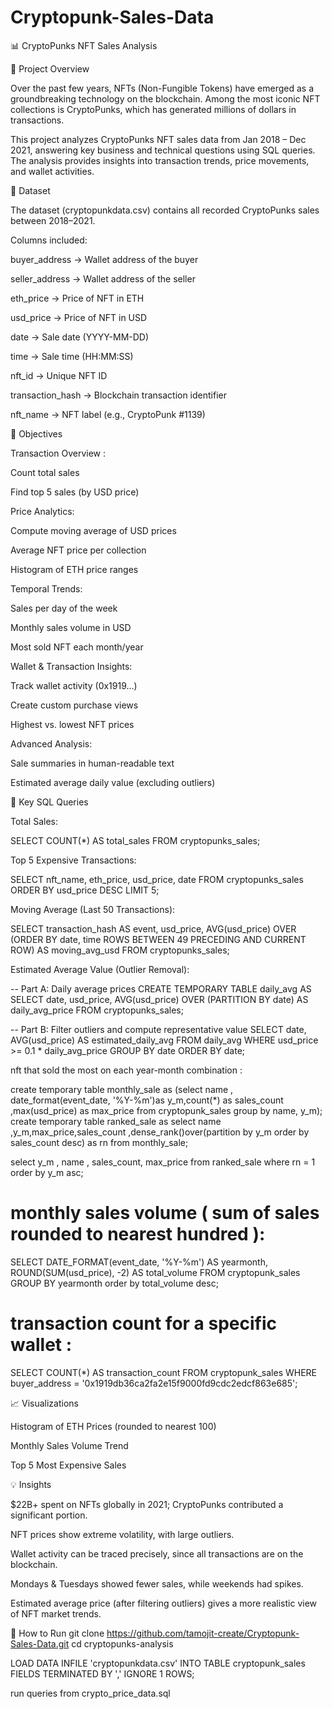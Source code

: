 # Cryptopunk-Sales-Data

📊 CryptoPunks NFT Sales Analysis


📌 Project Overview

Over the past few years, NFTs (Non-Fungible Tokens) have emerged as a groundbreaking technology on the blockchain. Among the most iconic NFT collections is CryptoPunks, which has generated millions of dollars in transactions.

This project analyzes CryptoPunks NFT sales data from Jan 2018 – Dec 2021, answering key business and technical questions using SQL queries. The analysis provides insights into transaction trends, price movements, and wallet activities.

📂 Dataset

The dataset (cryptopunkdata.csv) contains all recorded CryptoPunks sales between 2018–2021.

Columns included:

buyer_address → Wallet address of the buyer

seller_address → Wallet address of the seller

eth_price → Price of NFT in ETH

usd_price → Price of NFT in USD

date → Sale date (YYYY-MM-DD)

time → Sale time (HH:MM:SS)

nft_id → Unique NFT ID

transaction_hash → Blockchain transaction identifier

nft_name → NFT label (e.g., CryptoPunk #1139)

🎯 Objectives

Transaction Overview :

Count total sales

Find top 5 sales (by USD price)

Price Analytics:

Compute moving average of USD prices

Average NFT price per collection

Histogram of ETH price ranges

Temporal Trends:

Sales per day of the week

Monthly sales volume in USD

Most sold NFT each month/year

Wallet & Transaction Insights:

Track wallet activity (0x1919...)

Create custom purchase views

Highest vs. lowest NFT prices

Advanced Analysis:

Sale summaries in human-readable text

Estimated average daily value (excluding outliers)

📜 Key SQL Queries

Total Sales:

SELECT COUNT(*) AS total_sales FROM cryptopunks_sales;


Top 5 Expensive Transactions:

SELECT nft_name, eth_price, usd_price, date
FROM cryptopunks_sales
ORDER BY usd_price DESC
LIMIT 5;


Moving Average (Last 50 Transactions):

SELECT transaction_hash AS event,
       usd_price,
       AVG(usd_price) OVER (ORDER BY date, time ROWS BETWEEN 49 PRECEDING AND CURRENT ROW) AS moving_avg_usd
FROM cryptopunks_sales;


Estimated Average Value (Outlier Removal):

-- Part A: Daily average prices
CREATE TEMPORARY TABLE daily_avg AS
SELECT date, usd_price,
       AVG(usd_price) OVER (PARTITION BY date) AS daily_avg_price
FROM cryptopunks_sales;

-- Part B: Filter outliers and compute representative value
SELECT date, AVG(usd_price) AS estimated_daily_avg
FROM daily_avg
WHERE usd_price >= 0.1 * daily_avg_price
GROUP BY date
ORDER BY date;


nft that sold the most on each year-month combination :

create temporary table monthly_sale as
(select name , date_format(event_date, '%Y-%m')as y_m,count(*) as sales_count ,max(usd_price) as  max_price from cryptopunk_sales group by name, y_m);
create temporary table ranked_sale as
select name ,y_m,max_price,sales_count ,dense_rank()over(partition by y_m order by sales_count desc) as rn from monthly_sale;

select y_m , name , sales_count, max_price from ranked_sale
where rn = 1
order by y_m asc;


# monthly sales volume ( sum of sales rounded to nearest hundred ):

SELECT DATE_FORMAT(event_date, '%Y-%m') AS yearmonth, ROUND(SUM(usd_price), -2) AS total_volume 
FROM cryptopunk_sales 
GROUP BY yearmonth 
order by  total_volume desc;

# transaction count for a specific wallet :

SELECT COUNT(*) AS transaction_count 
FROM cryptopunk_sales 
WHERE buyer_address = '0x1919db36ca2fa2e15f9000fd9cdc2edcf863e685';


📈 Visualizations

Histogram of ETH Prices (rounded to nearest 100)

Monthly Sales Volume Trend

Top 5 Most Expensive Sales

💡 Insights

$22B+ spent on NFTs globally in 2021; CryptoPunks contributed a significant portion.

NFT prices show extreme volatility, with large outliers.

Wallet activity can be traced precisely, since all transactions are on the blockchain.

Mondays & Tuesdays showed fewer sales, while weekends had spikes.

Estimated average price (after filtering outliers) gives a more realistic view of NFT market trends.

🚀 How to Run
git clone https://github.com/tamojit-create/Cryptopunk-Sales-Data.git
cd cryptopunks-analysis

LOAD DATA INFILE 'cryptopunkdata.csv'
INTO TABLE cryptopunk_sales
FIELDS TERMINATED BY ','
IGNORE 1 ROWS;

run queries from crypto_price_data.sql

